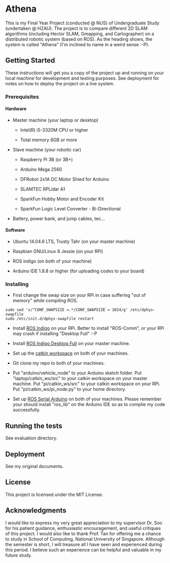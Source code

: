 # Athena

This is my Final Year Project (conducted @ NUS) of Undergraduate Study (undertaken @ HZAU). The project is to compare different 2D SLAM algorithms (including Hector SLAM, Gmapping, and Cartographer) on a distributed robotic system (based on ROS). As the heading shows, the system is called "Athena" (I'm inclined to name in a weird sense :-P).

## Getting Started

These instructions will get you a copy of the project up and running on your local machine for development and testing purposes. See deployment for notes on how to deploy the project on a live system.

### Prerequisites

#### Hardware

* Master machine (your laptop or desktop)

    * Intel(R) i5-3320M CPU or higher

    * Total memory 8GB or more

* Slave machine (your robotic car)

    * Raspberry Pi 3B (or 3B+)

    * Arduino Mega 2560

    * DFRobot 2x1A DC Motor Shied for Arduino
    
    * SLAMTEC RPLidar A1
    
    * SparkFun Hobby Motor and Encoder Kit
    
    * SparkFun Logic Level Converter - Bi-Directional
    
* Battery, power bank, and jump cables, tec...

#### Software

* Ubuntu 14.04.6 LTS, Trusty Tahr (on your master machine)

* Raspbian GNU/Linux 8 Jessie (on your RPi)

* ROS indigo (on both of your machine)

* Arduino IDE 1.8.8 or higher (for uploading codes to your board)

### Installing

* First change the swap size on your RPi in case suffering "out of memory" while compiling ROS.

```shell
sudo sed 's/^CONF_SWAPSIZE =.*/CONF_SWAPSIZE = 1024/g' /etc/dphys-swapfile
sudo /etc/init.d/dphys-swapfile restart
```

* Install [ROS Indigo](http://wiki.ros.org/ROSberryPi/Installing%20ROS%20Indigo%20on%20Raspberry%20Pi) on your RPi. Better to install "ROS-Comm", or your RPi may crash if installing "Desktop Full" :-P

* Install [ROS Indigo Desktop Full](http://wiki.ros.org/indigo/Installation/Ubuntu) on your master machine.

* Set up the [catkin workspace](http://wiki.ros.org/catkin/Tutorials/create_a_workspace) on both of your machines.

* Git clone my repo to both of your machines.

* Put "arduino/vehicle_node" to your Arduino sketch folder. Put "laptop/catkin_ws/src" to your catkin workspace on your master machine. Put "pi/catkin_ws/src" to your catkin workspace on your RPi. Put "pi/catkin_ws/pi_node.py" to your home directory.

* Set up [ROS Serial Arduino](http://wiki.ros.org/rosserial_arduino/Tutorials) on both of your machines. Please remember your should install "ros_lib" on the Arduino IDE so as to complie my code successfully.

## Running the tests

See evaluation directory.

## Deployment

See my original documents.

## License

This project is licensed under the MIT License.

## Acknowledgments

I would like to express my very great appreciation to my supervisor Dr. Soo for his patient guidance, enthusiastic encouragement, and useful critiques of this project. I would also like to thank Prof. Tan for offering me a chance to study in School of Computing, National University of Singapore. Although the semester is short, I will treasure all I have seen and experienced during this period. I believe such an experience can be helpful and valuable in my future study.
